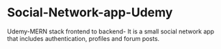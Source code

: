 # Social-Network-app-Udemy
Udemy-MERN stack frontend to backend- It is a small social network app that includes authentication, profiles and forum posts. 


